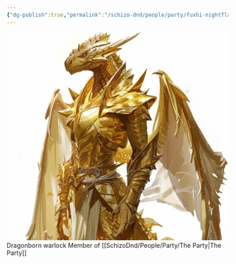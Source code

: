 ```yaml
---
{"dg-publish":true,"permalink":"/schizo-dnd/people/party/fuxhi-nightflame/"}
---
```


![Fuxhi.jpg|500](/img/user/SchizoDnd/Images/Fuxhi.jpg)
Dragonborn warlock
Member of [[SchizoDnd/People/Party/The Party\|The Party]]